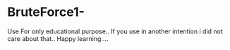 # BruteForce1-
Use For only educational purpose.. 
If you  use in another intention i did not care about that.. 
Happy learning....